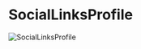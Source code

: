 # SocialLinksProfile
![SocialLinksProfile](https://github.com/Edanriell/RecipePage/blob/develop/social-links-profile.png?raw=true)
